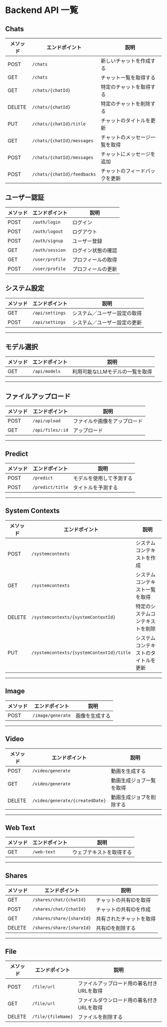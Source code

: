 # Backend API 一覧

## Chats

| メソッド | エンドポイント              | 説明                           |
| -------- | --------------------------- | ------------------------------ |
| POST     | `/chats`                    | 新しいチャットを作成する       |
| GET      | `/chats`                    | チャット一覧を取得する         |
| GET      | `/chats/{chatId}`           | 特定のチャットを取得する       |
| DELETE   | `/chats/{chatId}`           | 特定のチャットを削除する       |
| PUT      | `/chats/{chatId}/title`     | チャットのタイトルを更新       |
| GET      | `/chats/{chatId}/messages`  | チャットのメッセージ一覧を取得 |
| POST     | `/chats/{chatId}/messages`  | チャットにメッセージを追加     |
| POST     | `/chats/{chatId}/feedbacks` | チャットのフィードバックを更新 |

## ユーザー認証

| メソッド | エンドポイント  | 説明               |
| -------- | --------------- | ------------------ |
| POST     | `/auth/login`   | ログイン           |
| POST     | `/auth/logout`  | ログアウト         |
| POST     | `/auth/signup`  | ユーザー登録       |
| GET      | `/auth/session` | ログイン状態の確認 |
| GET      | `/user/profile` | プロフィールの取得 |
| POST     | `/user/profile` | プロフィールの更新 |

## システム設定

| メソッド | エンドポイント  | 説明                         |
| -------- | --------------- | ---------------------------- |
| GET      | `/api/settings` | システム／ユーザー設定の取得 |
| POST     | `/api/settings` | システム／ユーザー設定の更新 |

---

## モデル選択

| メソッド | エンドポイント | 説明                            |
| -------- | -------------- | ------------------------------- |
| GET      | `/api/models`  | 利用可能なLLMモデルの一覧を取得 |

---

## ファイルアップロード

| メソッド | エンドポイント   | 説明                         |
| -------- | ---------------- | ---------------------------- |
| POST     | `/api/upload`    | ファイルや画像をアップロード |
| GET      | `/api/files/:id` | アップロード                 |

---

## Predict

| メソッド | エンドポイント   | 説明                     |
| -------- | ---------------- | ------------------------ |
| POST     | `/predict`       | モデルを使用して予測する |
| POST     | `/predict/title` | タイトルを予測する       |

---

## System Contexts

| メソッド | エンドポイント                            | 説明                                 |
| -------- | ----------------------------------------- | ------------------------------------ |
| POST     | `/systemcontexts`                         | システムコンテキストを作成           |
| GET      | `/systemcontexts`                         | システムコンテキスト一覧を取得       |
| DELETE   | `/systemcontexts/{systemContextId}`       | 特定のシステムコンテキストを削除     |
| PUT      | `/systemcontexts/{systemContextId}/title` | システムコンテキストのタイトルを更新 |

---

## Image

| メソッド | エンドポイント    | 説明           |
| -------- | ----------------- | -------------- |
| POST     | `/image/generate` | 画像を生成する |

---

## Video

| メソッド | エンドポイント                  | 説明                     |
| -------- | ------------------------------- | ------------------------ |
| POST     | `/video/generate`               | 動画を生成する           |
| GET      | `/video/generate`               | 動画生成ジョブ一覧を取得 |
| DELETE   | `/video/generate/{createdDate}` | 動画生成ジョブを削除する |

---

## Web Text

| メソッド | エンドポイント | 説明                     |
| -------- | -------------- | ------------------------ |
| GET      | `/web-text`    | ウェブテキストを取得する |

---

## Shares

| メソッド | エンドポイント            | 説明                     |
| -------- | ------------------------- | ------------------------ |
| GET      | `/shares/chat/{chatId}`   | チャットの共有IDを取得   |
| POST     | `/shares/chat/{chatId}`   | チャットの共有IDを作成   |
| GET      | `/shares/share/{shareId}` | 共有されたチャットを取得 |
| DELETE   | `/shares/share/{shareId}` | 共有IDを削除する         |

---

## File

| メソッド | エンドポイント     | 説明                                      |
| -------- | ------------------ | ----------------------------------------- |
| POST     | `/file/url`        | ファイルアップロード用の署名付きURLを取得 |
| GET      | `/file/url`        | ファイルダウンロード用の署名付きURLを取得 |
| DELETE   | `/file/{fileName}` | ファイルを削除する                        |
